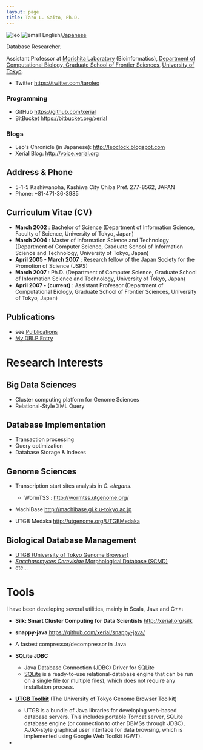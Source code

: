 ```yaml
---
layout: page
title: Taro L. Saito, Ph.D.
---
```

![leo]({{SITE_URL}}/image/leo.png) ![email]({{SITE_URL}}/image/leo-email.png) English/[Japanese](/leoj)

Database Researcher. 

Assistant Professor at [Morishita Laboratory](http://www.gi.k.u-tokyo.ac.jp/) (Bioinformatics), [Department of Computational Biology, Graduate School of Frontier Sciences](http://www.cb.k.u-tokyo.ac.jp/?lang=en), [University of Tokyo](http://www.u-tokyo.ac.jp/index_e.html).

* Twitter <https://twitter.com/taroleo>

### Programming
* GitHub <https://github.com/xerial>
* BitBucket <https://bitbucket.org/xerial>

### Blogs
* Leo's Chronicle (in Japanese): <http://leoclock.blogspot.com>
* Xerial Blog: <http://voice.xerial.org>

## Address & Phone 

* 5-1-5 Kashiwanoha, Kashiwa City Chiba Pref. 277-8562, JAPAN
* Phone: +81-471-36-3985
 
## Curriculum Vitae (CV) 

* **March 2002** : Bachelor of Science (Department of Information Science, Faculty of Science, University of Tokyo, Japan)
* **March 2004** : Master of Information Science and Technology (Department of Computer Science, Graduate School of Information Science and Technology, University of Tokyo, Japan)
* **April 2005 - March 2007** : Research fellow of the Japan Society for the Promotion of Science (JSPS)
* **March 2007** : Ph.D. (Department of Computer Science, Graduate School of Information Science and Technology, University of Tokyo, Japan)   
* **April 2007 - (current)** : Assistant Professor (Department of Computational Biology, Graduate School of Frontier Sciences, University of Tokyo, Japan)

## Publications 
* see [Pulblications]({{SITE_URL}}/publication)
* [My DBLP Entry](http://www.informatik.uni-trier.de/~ley/db/indices/a-tree/s/Saito:Taro_L=.html)

# Research Interests 

## Big Data Sciences 

* Cluster computing platform for Genome Sciences
* Relational-Style XML Query

## Database Implementation 
* Transaction processing
* Query optimization
* Database Storage & Indexes

## Genome Sciences 
* Transcription start sites analysis in *C. elegans*.  
  * WormTSS : <http://wormtss.utgenome.org/>

* MachiBase <http://machibase.gi.k.u-tokyo.ac.jp>

* UTGB Medaka <http://utgenome.org/UTGBMedaka>

## Biological Database Management 
* [UTGB (University of Tokyo Genome Browser)](http://utgenome.org)
* [*Saccharomyces Cerevisiae* Morphological Database (SCMD)](http://scmd.gi.k.u-tokyo.ac.jp)
* etc...

# Tools

I have been developing several utilities, mainly in Scala, Java and C++:
 
* **Silk: Smart Cluster Computing for Data Scientists** <http://xerial.org/silk>

* **snappy-java** <https://github.com/xerial/snappy-java/> 
 * A fastest compressor/decompressor in Java

* **SQLite JDBC**
  * Java Database Connection (JDBC) Driver for SQLite
  * [SQLite](http://sqlite.org) is a ready-to-use relational-database engine that can be run on a single file (or multiple files), which does not require any installation process.


- [**UTGB Toolkit**](http://utgenome.org) (The University of Tokyo Genome Browser Toolkit)

   - UTGB is a bundle of Java libraries for developing web-based database servers. This includes portable Tomcat server, SQLite database engine (or connection to other DBMSs through JDBC), AJAX-style graphical user interface for data browsing, which is implemented using Google Web Toolkit (GWT). 

-
 


